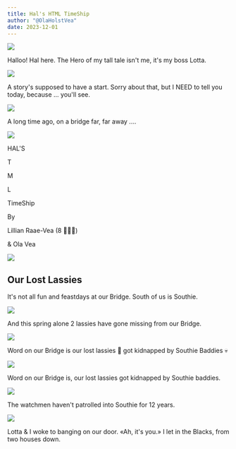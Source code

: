 ```yaml
---
title: Hal's HTML TimeShip
author: "@OlaHolstVea"
date: 2023-12-01
---
```



![](https://pbs.twimg.com/media/GAQ7mt2XIAA22om?format=jpg&name=900x900)

Halloo!
Hal here.
The Hero
of my tall
tale isn't
me, it's my boss Lotta.


![](https://pbs.twimg.com/media/GAQ8LRnXAAAVHQm?format=jpg&name=small)

A story's supposed
to have a start.
Sorry about
that, but I
NEED to tell
you today, because ... you'll see.

![](https://pbs.twimg.com/media/GAQ8u-gWUAAQCN-?format=jpg&name=small)


A long time ago, on a bridge
far, far away
....

![](https://pbs.twimg.com/media/GAQ9MnDXwAAwyLC?format=jpg&name=small)



HAL'S

T

M

L

TimeShip

By

Lillian Raae-Vea (8 🏴‍☠️👸)

& Ola Vea


![](https://pbs.twimg.com/media/GAWo4vFW0AAe5_X?format=jpg&name=small)

## Our Lost Lassies

It's not all fun
and feastdays at
our Bridge.
South of us is
Southie.


![](https://pbs.twimg.com/media/GAbWoMlWcAAtWBK?format=jpg&name=small)

And this
spring
alone
2 lassies
have gone
missing from
our Bridge.

![](https://pbs.twimg.com/media/GAbWoMlWcAAtWBK?format=jpg&name=small)


Word on our
Bridge is
our lost lassies 💙
got kidnapped by
Southie Baddies 💀



![](https://pbs.twimg.com/media/GAf9LSLWMAAh-nW?format=jpg&name=small)

Word on
our Bridge is,
our lost lassies
got kidnapped by
Southie baddies.


![](https://pbs.twimg.com/media/GAweVtbXYAEIl3y?format=jpg&name=900x900)

The watchmen
haven't
patrolled
into
Southie
for 12 years.

![](https://pbs.twimg.com/media/GBFa9SAXEAAcHkR?format=jpg&name=small)

Lotta & I woke to
banging on
our door.
«Ah, it's you.»
I let in the
Blacks, from
two houses down.

